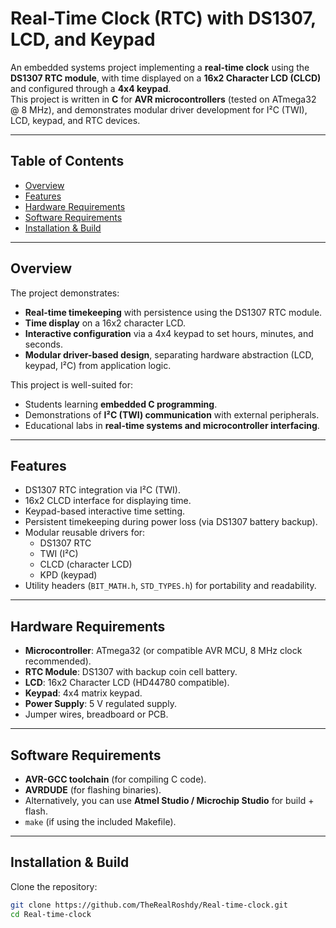 # Real-Time Clock (RTC) with DS1307, LCD, and Keypad

An embedded systems project implementing a **real-time clock** using the **DS1307 RTC module**, with time displayed on a **16x2 Character LCD (CLCD)** and configured through a **4x4 keypad**.  
This project is written in **C** for **AVR microcontrollers** (tested on ATmega32 @ 8 MHz), and demonstrates modular driver development for I²C (TWI), LCD, keypad, and RTC devices.

---

## Table of Contents
- [Overview](#overview)
- [Features](#features)
- [Hardware Requirements](#hardware-requirements)
- [Software Requirements](#software-requirements)
- [Installation & Build](#installation--build)

---

## Overview
The project demonstrates:
- **Real-time timekeeping** with persistence using the DS1307 RTC module.
- **Time display** on a 16x2 character LCD.
- **Interactive configuration** via a 4x4 keypad to set hours, minutes, and seconds.
- **Modular driver-based design**, separating hardware abstraction (LCD, keypad, I²C) from application logic.

This project is well-suited for:
- Students learning **embedded C programming**.
- Demonstrations of **I²C (TWI) communication** with external peripherals.
- Educational labs in **real-time systems and microcontroller interfacing**.

---

## Features
- DS1307 RTC integration via I²C (TWI).
- 16x2 CLCD interface for displaying time.
- Keypad-based interactive time setting.
- Persistent timekeeping during power loss (via DS1307 battery backup).
- Modular reusable drivers for:
  - DS1307 RTC
  - TWI (I²C)
  - CLCD (character LCD)
  - KPD (keypad)
- Utility headers (`BIT_MATH.h`, `STD_TYPES.h`) for portability and readability.

---

## Hardware Requirements
- **Microcontroller**: ATmega32 (or compatible AVR MCU, 8 MHz clock recommended).
- **RTC Module**: DS1307 with backup coin cell battery.
- **LCD**: 16x2 Character LCD (HD44780 compatible).
- **Keypad**: 4x4 matrix keypad.
- **Power Supply**: 5 V regulated supply.
- Jumper wires, breadboard or PCB.

---

## Software Requirements
- **AVR-GCC toolchain** (for compiling C code).
- **AVRDUDE** (for flashing binaries).
- Alternatively, you can use **Atmel Studio / Microchip Studio** for build + flash.
- `make` (if using the included Makefile).

---

## Installation & Build

Clone the repository:
```bash
git clone https://github.com/TheRealRoshdy/Real-time-clock.git
cd Real-time-clock
